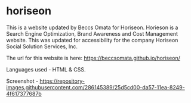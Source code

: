 # horiseon
This is a website updated by Beccs Omata for Horiseon. Horieson is a Search Engine Optimization, Brand Awareness and Cost Management website. This was updated for accessibility for the company Horiseon Social Solution Services, Inc.

The url for this website is here: https://beccsomata.github.io/horiseon/

Languages used - HTML & CSS.

Screenshot -
https://repository-images.githubusercontent.com/286145389/25d5cd00-da57-11ea-8249-4f617377687b



